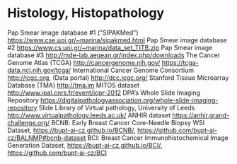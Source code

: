 # Histology, Histopathology 


Pap Smear image database #1 ("SIPAKMed") https://www.cse.uoi.gr/~marina/sipakmed.html
Pap Smear image database #2 https://www.cs.uoi.gr/~marina/data_set_TITB.zip
Pap Smear image database #3 http://mde-lab.aegean.gr/index.php/downloads
The Cancer Genome Atlas (TCGA) http://cancergenome.nih.gov/ https://tcga-data.nci.nih.gov/tcga/
International Cancer Genome Consortium http://icgc.org, (Data portal) http://dcc.icgc.org/
Stanford Tissue Microarray Database (TMA) http://tma.im
MITOS dataset http://www.ipal.cnrs.fr/event/icpr-2012
DPA’s Whole Slide Imaging Repository https://digitalpathologyassociation.org/whole-slide-imaging-repository
 Slide Library of Virtual pathology, University of Leeds http://www.virtualpathology.leeds.ac.uk/
 ANHIR dataset https://anhir.grand-challenge.org/
 BCNB: Early Breast Cancer Core-Needle Biopsy WSI Dataset, https://bupt-ai-cz.github.io/BCNB/, https://github.com/bupt-ai-cz/BALNMP#bcnb-dataset
 BCI: Breast Cancer Immunohistochemical Image Generation Dataset, https://bupt-ai-cz.github.io/BCI/, https://github.com/bupt-ai-cz/BCI
